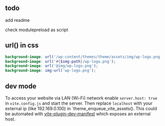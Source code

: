 ## todo

add readme

check modulepreload as script

## url() in css
```scss
background-image: url('/wp-content/themes/theme/assets/img/wp-logo.png');
background-image: url('#{$img-path}/wp-logo.png');
background-image: url('@img/wp-logo.png');
background-image: img-url('wp-logo.png');
```
## dev mode
To access your website via LAN (Wi-Fi) network enable `server.host: true` in `vite.config.js` and start the server.
Then replace `localhost` with your external ip (like 192.169.0.100) in `theme_enqueue_vite_assets().
This could be automated with [vite-plugin-dev-manifest](https://github.com/owlsdepartment/vite-plugin-dev-manifest) which
exposes an external host.
